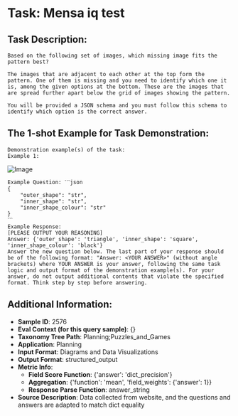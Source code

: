 # Task: Mensa iq test

## Task Description:

```
Based on the following set of images, which missing image fits the pattern best?

The images that are adjacent to each other at the top form the pattern. One of them is missing and you need to identify which one it is, among the given options at the bottom. These are the images that are spread further apart below the grid of images showing the pattern.

You will be provided a JSON schema and you must follow this schema to identify which option is the correct answer.
```

## The 1-shot Example for Task Demonstration:

```
Demonstration example(s) of the task:
Example 1:
```

![Image](0.png)

```
Example Question: ˋˋˋjson
{
    "outer_shape": "str",
    "inner_shape": "str",
    "inner_shape_colour": "str"
}
ˋˋˋ
Example Response:
[PLEASE OUTPUT YOUR REASONING]
Answer: {'outer_shape': 'triangle', 'inner_shape': 'square', 'inner_shape_colour': 'black'}
Answer the new question below. The last part of your response should be of the following format: "Answer: <YOUR ANSWER>" (without angle brackets) where YOUR ANSWER is your answer, following the same task logic and output format of the demonstration example(s). For your answer, do not output additional contents that violate the specified format. Think step by step before answering.
```

## Additional Information:

- **Sample ID**: 2576
- **Eval Context (for this query sample)**: {}
- **Taxonomy Tree Path**: Planning;Puzzles_and_Games
- **Application**: Planning
- **Input Format**: Diagrams and Data Visualizations
- **Output Format**: structured_output
- **Metric Info**:
  - **Field Score Function**: {'answer': 'dict_precision'}
  - **Aggregation**: {'function': 'mean', 'field_weights': {'answer': 1}}
  - **Response Parse Function**: answer_string
- **Source Description**: Data collected from website, and the questions and answers are adapted to match dict equality

